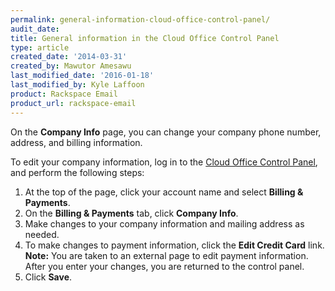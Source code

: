 ```yaml
---
permalink: general-information-cloud-office-control-panel/
audit_date:
title: General information in the Cloud Office Control Panel
type: article
created_date: '2014-03-31'
created_by: Mawutor Amesawu
last_modified_date: '2016-01-18'
last_modified_by: Kyle Laffoon
product: Rackspace Email
product_url: rackspace-email
---
```


On the **Company Info** page, you can change your company phone number, address, and billing information.

To edit your company information, log in to the [Cloud Office Control
Panel](https://cp.rackspace.com), and perform the following
steps:

1.  At the top of the page, click your account name and select **Billing & Payments**.
2.  On the **Billing & Payments** tab, click **Company Info**.
3.  Make changes to your company information and mailing address as needed.
4.  To make changes to payment information, click the **Edit Credit Card** link.
    **Note:** You are taken to an external page to edit payment information. After you enter your changes, you are returned to the control panel.
5.  Click **Save**.
